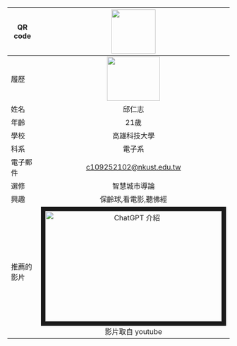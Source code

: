 |      QR code      |<img src="http://s05.calm9.com/qrcode/2024-04/8F743DH7FQ.png" width=100 height=100/>|
| ---------------- |:-----------------------------:|
|      履歷        |<img src="https://nai500.com/wp-content/uploads/2021/06/Dogecoin.jpg" width=120 height=100/>|
| 姓名             | 邱仁志                  |
| 年齡             | 21歲               |
| 學校             | 高雄科技大學                  |
| 科系            | 電子系                  |
| 電子郵件         | c109252102@nkust.edu.tw          |
| 選修             | 智慧城市導論                  |
| 興趣             | 保齡球,看電影,聽佛經                  |
| 推薦的影片        |<a href="https://www.youtube.com/watch?v=XwAp_XHlM-w&pp=ygUJ5aSn5oKy5ZKS" target="_blank"><img src="https://img.youtube.com/vi/XwAp_XHlM-w/maxresdefault.jpg" alt="ChatGPT 介紹 " width="400" height="250" border="10" /></a><br>影片取自 youtube

